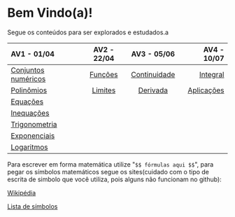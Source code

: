 # Bem Vindo(a)!

Segue os conteúdos para ser explorados e estudados.a


| AV1 - 01/04                                     |      AV2 - 22/04      |           AV3 - 05/06           |                 AV4 - 10/07 |
| :---------------------------------------------- | :-------------------: | :-----------------------------: | --------------------------: |
| [Conjuntos numéricos](Conjuntos%20numéricos.md) | [Funções](Funções.md) | [Continuidade](Continuidade.md) |     [Integral](Integral.md) |
| [Polinômios](Polinômios.md)                     | [Limites](Limites.md) | [Derivada](Derivada.md)         | [Aplicações](Aplicações.md) |
| [Equações](Equações.md)                         |                       |                                 |                             |
| [Inequações](Inequações.md)                     |                       |                                 |                             |
| [Trigonometria](Trigonometria.md)               |                       |                                 |                             |
| [Exponenciais](Exponenciais.md)                 |                       |                                 |                             |
| [Logaritmos](Logaritmos.md)                     |                       |                                 |                             |

Para escrever em forma matemática utilize "`$$ fórmulas aqui $$`", para pegar os símbolos matemáticos segue os sites(cuidado com o tipo de escrita de simbolo que você utiliza, pois alguns não funcionam no github):

[Wikipédia](https://pt.wikipedia.org/wiki/Lista_de_s%C3%ADmbolos_matem%C3%A1ticos)

[Lista de símbolos](https://wp.ufpel.edu.br/fernandosimoes/files/2012/06/Simbolos-matematicos.pdf)